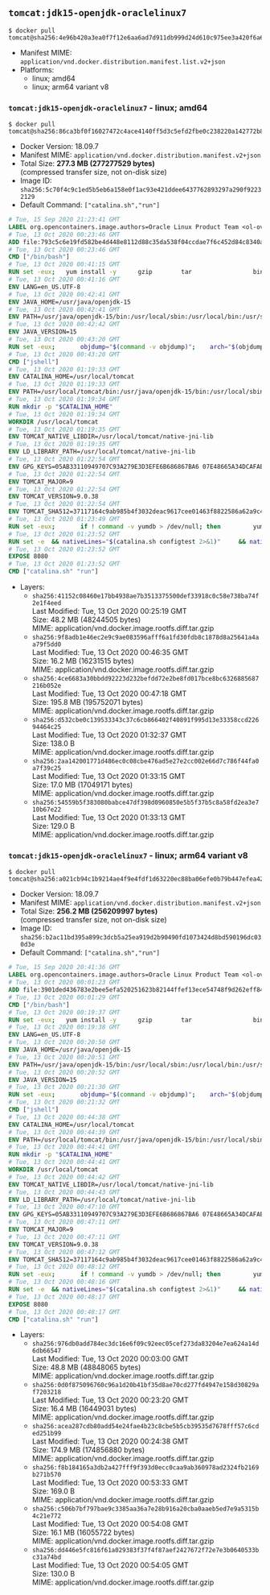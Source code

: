 ## `tomcat:jdk15-openjdk-oraclelinux7`

```console
$ docker pull tomcat@sha256:4e96b420a3ea0f7f12e6aa6ad7d911db999d24d610c975ee3a420f6a68e35eed
```

-	Manifest MIME: `application/vnd.docker.distribution.manifest.list.v2+json`
-	Platforms:
	-	linux; amd64
	-	linux; arm64 variant v8

### `tomcat:jdk15-openjdk-oraclelinux7` - linux; amd64

```console
$ docker pull tomcat@sha256:86ca3bf0f16027472c4ace4140ff5d3c5efd2fbe0c238220a142772b8666430b
```

-	Docker Version: 18.09.7
-	Manifest MIME: `application/vnd.docker.distribution.manifest.v2+json`
-	Total Size: **277.3 MB (277277529 bytes)**  
	(compressed transfer size, not on-disk size)
-	Image ID: `sha256:5c70f4c9c1ed5b5eb6a158e0f1ac93e421ddee6437762893297a290f92232129`
-	Default Command: `["catalina.sh","run"]`

```dockerfile
# Tue, 15 Sep 2020 21:23:41 GMT
LABEL org.opencontainers.image.authors=Oracle Linux Product Team <ol-ovm-info_ww@oracle.com> org.opencontainers.image.url=https://github.com/oracle/container-images org.opencontainers.image.source=https://github.com/oracle/container-images/tree/dist-amd64/7-slim org.opencontainers.image.vendor=Oracle America, Inc org.opencontainers.image.title=Oracle Linux 7 (slim) org.opencontainers.image.description=Oracle Linux is an open-source       operating system available under the GNU General Public License (GPLv2) and       is suitable for both general purpose or Oracle workloads.
# Tue, 13 Oct 2020 00:23:46 GMT
ADD file:793c5c6e19fd582be4d448e8112d88c35da538f04ccdae7f6c452d84c8340aad in / 
# Tue, 13 Oct 2020 00:23:46 GMT
CMD ["/bin/bash"]
# Tue, 13 Oct 2020 00:41:15 GMT
RUN set -eux; 	yum install -y 		gzip 		tar 				binutils 		freetype fontconfig 	; 	rm -rf /var/cache/yum
# Tue, 13 Oct 2020 00:41:16 GMT
ENV LANG=en_US.UTF-8
# Tue, 13 Oct 2020 00:42:41 GMT
ENV JAVA_HOME=/usr/java/openjdk-15
# Tue, 13 Oct 2020 00:42:41 GMT
ENV PATH=/usr/java/openjdk-15/bin:/usr/local/sbin:/usr/local/bin:/usr/sbin:/usr/bin:/sbin:/bin
# Tue, 13 Oct 2020 00:42:42 GMT
ENV JAVA_VERSION=15
# Tue, 13 Oct 2020 00:43:20 GMT
RUN set -eux; 		objdump="$(command -v objdump)"; 	arch="$(objdump --file-headers "$objdump" | awk -F '[:,]+[[:space:]]+' '$1 == "architecture" { print $2 }')"; 	case "$arch" in 		arm64 | aarch64) 			downloadUrl=https://download.java.net/java/GA/jdk15/779bf45e88a44cbd9ea6621d33e33db1/36/GPL/openjdk-15_linux-aarch64_bin.tar.gz; 			downloadSha256=01e7e07dd8a67a65b32fdcaff75ba3f21cd9cfc749287e7c9b1c6037f96a3537; 			;; 		amd64 | i386:x86-64) 			downloadUrl=https://download.java.net/java/GA/jdk15/779bf45e88a44cbd9ea6621d33e33db1/36/GPL/openjdk-15_linux-x64_bin.tar.gz; 			downloadSha256=bb67cadee687d7b486583d03c9850342afea4593be4f436044d785fba9508fb7; 			;; 		*) echo >&2 "error: unsupported architecture: '$arch'"; exit 1 ;; 	esac; 		curl -fL -o openjdk.tgz "$downloadUrl"; 	echo "$downloadSha256 *openjdk.tgz" | sha256sum --strict --check -; 		mkdir -p "$JAVA_HOME"; 	tar --extract 		--file openjdk.tgz 		--directory "$JAVA_HOME" 		--strip-components 1 		--no-same-owner 	; 	rm openjdk.tgz; 		ln -sfT "$JAVA_HOME" /usr/java/default; 	ln -sfT "$JAVA_HOME" /usr/java/latest; 	for bin in "$JAVA_HOME/bin/"*; do 		base="$(basename "$bin")"; 		[ ! -e "/usr/bin/$base" ]; 		alternatives --install "/usr/bin/$base" "$base" "$bin" 20000; 	done; 		java -Xshare:dump; 		rm -rf "$JAVA_HOME/lib/security/cacerts"; 	ln -sT /etc/pki/ca-trust/extracted/java/cacerts "$JAVA_HOME/lib/security/cacerts"; 		fileEncoding="$(echo 'System.out.println(System.getProperty("file.encoding"))' | jshell -s -)"; [ "$fileEncoding" = 'UTF-8' ]; rm -rf ~/.java; 	javac --version; 	java --version
# Tue, 13 Oct 2020 00:43:20 GMT
CMD ["jshell"]
# Tue, 13 Oct 2020 01:19:33 GMT
ENV CATALINA_HOME=/usr/local/tomcat
# Tue, 13 Oct 2020 01:19:33 GMT
ENV PATH=/usr/local/tomcat/bin:/usr/java/openjdk-15/bin:/usr/local/sbin:/usr/local/bin:/usr/sbin:/usr/bin:/sbin:/bin
# Tue, 13 Oct 2020 01:19:34 GMT
RUN mkdir -p "$CATALINA_HOME"
# Tue, 13 Oct 2020 01:19:34 GMT
WORKDIR /usr/local/tomcat
# Tue, 13 Oct 2020 01:19:35 GMT
ENV TOMCAT_NATIVE_LIBDIR=/usr/local/tomcat/native-jni-lib
# Tue, 13 Oct 2020 01:19:35 GMT
ENV LD_LIBRARY_PATH=/usr/local/tomcat/native-jni-lib
# Tue, 13 Oct 2020 01:22:54 GMT
ENV GPG_KEYS=05AB33110949707C93A279E3D3EFE6B686867BA6 07E48665A34DCAFAE522E5E6266191C37C037D42 47309207D818FFD8DCD3F83F1931D684307A10A5 541FBE7D8F78B25E055DDEE13C370389288584E7 61B832AC2F1C5A90F0F9B00A1C506407564C17A3 79F7026C690BAA50B92CD8B66A3AD3F4F22C4FED 9BA44C2621385CB966EBA586F72C284D731FABEE A27677289986DB50844682F8ACB77FC2E86E29AC A9C5DF4D22E99998D9875A5110C01C5A2F6059E7 DCFD35E0BF8CA7344752DE8B6FB21E8933C60243 F3A04C595DB5B6A5F1ECA43E3B7BBB100D811BBE F7DA48BB64BCB84ECBA7EE6935CD23C10D498E23
# Tue, 13 Oct 2020 01:22:54 GMT
ENV TOMCAT_MAJOR=9
# Tue, 13 Oct 2020 01:22:54 GMT
ENV TOMCAT_VERSION=9.0.38
# Tue, 13 Oct 2020 01:22:54 GMT
ENV TOMCAT_SHA512=37117164c9ab985b4f3032deac9617cee01463f8822586a62a9c498d2720fac23a8207fcf7a76cea2fcb3c6f828ff12b7b31422316a7d92e707c3bd8d687e303
# Tue, 13 Oct 2020 01:23:49 GMT
RUN set -eux; 		if ! command -v yumdb > /dev/null; then 		yum install -y yum-utils; 		yumdb set reason dep yum-utils; 	fi; 	if [ -f /etc/oracle-release ]; then 		yumdb set reason user filesystem; 	fi; 	_yum_install_temporary() { ( set -eu +x; 		local pkg todo=''; 		for pkg; do 			if ! rpm --query "$pkg" > /dev/null 2>&1; then 				todo="$todo $pkg"; 			fi; 		done; 		if [ -n "$todo" ]; then 			set -x; 			yum install -y $todo; 			yumdb set reason dep $todo; 		fi; 	) }; 	_yum_install_temporary gzip tar; 		ddist() { 		local f="$1"; shift; 		local distFile="$1"; shift; 		local mvnFile="${1:-}"; 		local success=; 		local distUrl=; 		for distUrl in 			"https://www.apache.org/dyn/closer.cgi?action=download&filename=$distFile" 			"https://www-us.apache.org/dist/$distFile" 			"https://www.apache.org/dist/$distFile" 			"https://archive.apache.org/dist/$distFile" 			${mvnFile:+"https://repo1.maven.org/maven2/org/apache/tomcat/tomcat/$mvnFile"} 		; do 			if curl -fL -o "$f" "$distUrl" && [ -s "$f" ]; then 				success=1; 				break; 			fi; 		done; 		[ -n "$success" ]; 	}; 		ddist 'tomcat.tar.gz' "tomcat/tomcat-$TOMCAT_MAJOR/v$TOMCAT_VERSION/bin/apache-tomcat-$TOMCAT_VERSION.tar.gz" "$TOMCAT_VERSION/tomcat-$TOMCAT_VERSION.tar.gz"; 	echo "$TOMCAT_SHA512 *tomcat.tar.gz" | sha512sum --strict --check -; 	ddist 'tomcat.tar.gz.asc' "tomcat/tomcat-$TOMCAT_MAJOR/v$TOMCAT_VERSION/bin/apache-tomcat-$TOMCAT_VERSION.tar.gz.asc" "$TOMCAT_VERSION/tomcat-$TOMCAT_VERSION.tar.gz.asc"; 	export GNUPGHOME="$(mktemp -d)"; 	for key in $GPG_KEYS; do 		gpg --batch --keyserver ha.pool.sks-keyservers.net --recv-keys "$key"; 	done; 	gpg --batch --verify tomcat.tar.gz.asc tomcat.tar.gz; 	tar -xf tomcat.tar.gz --strip-components=1; 	rm bin/*.bat; 	rm tomcat.tar.gz*; 	command -v gpgconf && gpgconf --kill all || :; 	rm -rf "$GNUPGHOME"; 		mv webapps webapps.dist; 	mkdir webapps; 		nativeBuildDir="$(mktemp -d)"; 	tar -xf bin/tomcat-native.tar.gz -C "$nativeBuildDir" --strip-components=1; 	_yum_install_temporary 		apr-devel 		gcc 		make 		openssl-devel 	; 	( 		export CATALINA_HOME="$PWD"; 		cd "$nativeBuildDir/native"; 		aprConfig="$(command -v apr-1-config)"; 		./configure 			--libdir="$TOMCAT_NATIVE_LIBDIR" 			--prefix="$CATALINA_HOME" 			--with-apr="$aprConfig" 			--with-java-home="$JAVA_HOME" 			--with-ssl=yes; 		make -j "$(nproc)"; 		make install; 	); 	rm -rf "$nativeBuildDir"; 	rm bin/tomcat-native.tar.gz; 		deps="$( 		find "$TOMCAT_NATIVE_LIBDIR" -type f -executable -exec ldd '{}' ';' 			| awk '/=>/ && $(NF-1) != "=>" { print $(NF-1) }' 			| sort -u 			| xargs -r rpm --query --whatprovides 			| sort -u 	)"; 	[ -z "$deps" ] || yumdb set reason user $deps; 		yum autoremove -y; 	yum clean all; 	rm -rf /var/cache/yum; 		find ./bin/ -name '*.sh' -exec sed -ri 's|^#!/bin/sh$|#!/usr/bin/env bash|' '{}' +; 		chmod -R +rX .; 	chmod 777 logs temp work
# Tue, 13 Oct 2020 01:23:52 GMT
RUN set -e 	&& nativeLines="$(catalina.sh configtest 2>&1)" 	&& nativeLines="$(echo "$nativeLines" | grep 'Apache Tomcat Native')" 	&& nativeLines="$(echo "$nativeLines" | sort -u)" 	&& if ! echo "$nativeLines" | grep -E 'INFO: Loaded( APR based)? Apache Tomcat Native library' >&2; then 		echo >&2 "$nativeLines"; 		exit 1; 	fi
# Tue, 13 Oct 2020 01:23:52 GMT
EXPOSE 8080
# Tue, 13 Oct 2020 01:23:52 GMT
CMD ["catalina.sh" "run"]
```

-	Layers:
	-	`sha256:41152c08460e17bb4938ae7b3513375500def33918c0c58e738ba74f2e1f4eed`  
		Last Modified: Tue, 13 Oct 2020 00:25:19 GMT  
		Size: 48.2 MB (48244505 bytes)  
		MIME: application/vnd.docker.image.rootfs.diff.tar.gzip
	-	`sha256:9f8adb1e46ec2e9c9ae083596afff6a1fd30fdb8c1878d8a25641a4aa79f5dd0`  
		Last Modified: Tue, 13 Oct 2020 00:46:35 GMT  
		Size: 16.2 MB (16231515 bytes)  
		MIME: application/vnd.docker.image.rootfs.diff.tar.gzip
	-	`sha256:4ce6683a30bbdd92223d232befdd72e2be8fd017bce8bc6326885687216b052e`  
		Last Modified: Tue, 13 Oct 2020 00:47:18 GMT  
		Size: 195.8 MB (195752071 bytes)  
		MIME: application/vnd.docker.image.rootfs.diff.tar.gzip
	-	`sha256:d532cbe0c139533343c37c6cb866402f40891f995d13e33358ccd22694464c25`  
		Last Modified: Tue, 13 Oct 2020 01:32:37 GMT  
		Size: 138.0 B  
		MIME: application/vnd.docker.image.rootfs.diff.tar.gzip
	-	`sha256:2aa142001771d486ec0c08cbe476ad5e27e2cc002e66d7c786f44fa0a7f39c25`  
		Last Modified: Tue, 13 Oct 2020 01:33:15 GMT  
		Size: 17.0 MB (17049171 bytes)  
		MIME: application/vnd.docker.image.rootfs.diff.tar.gzip
	-	`sha256:54559b5f383080babce47df398d0960850e5b5f37b5c8a58fd2ea3e710b67e22`  
		Last Modified: Tue, 13 Oct 2020 01:33:13 GMT  
		Size: 129.0 B  
		MIME: application/vnd.docker.image.rootfs.diff.tar.gzip

### `tomcat:jdk15-openjdk-oraclelinux7` - linux; arm64 variant v8

```console
$ docker pull tomcat@sha256:a021cb94c1b9214ae4f9e4fdf1d63220ec88ba06efe0b79b447efea42c1dafc6
```

-	Docker Version: 18.09.7
-	Manifest MIME: `application/vnd.docker.distribution.manifest.v2+json`
-	Total Size: **256.2 MB (256209997 bytes)**  
	(compressed transfer size, not on-disk size)
-	Image ID: `sha256:b2ac11bd395a899c3dcb5a25ea919d2b90490fd1073424d8bd590196dc030d3e`
-	Default Command: `["catalina.sh","run"]`

```dockerfile
# Tue, 15 Sep 2020 20:41:36 GMT
LABEL org.opencontainers.image.authors=Oracle Linux Product Team <ol-ovm-info_ww@oracle.com> org.opencontainers.image.url=https://github.com/oracle/container-images org.opencontainers.image.source=https://github.com/oracle/container-images/tree/dist-arm64v8/7-slim org.opencontainers.image.vendor=Oracle America, Inc org.opencontainers.image.title=Oracle Linux 7 (slim) org.opencontainers.image.description=Oracle Linux is an open-source       operating system available under the GNU General Public License (GPLv2) and       is suitable for both general purpose or Oracle workloads.
# Tue, 13 Oct 2020 00:01:23 GMT
ADD file:3901ded436783e2bee5efa520251623b82144ffef13ece54748f9d262eff841f in / 
# Tue, 13 Oct 2020 00:01:29 GMT
CMD ["/bin/bash"]
# Tue, 13 Oct 2020 00:19:37 GMT
RUN set -eux; 	yum install -y 		gzip 		tar 				binutils 		freetype fontconfig 	; 	rm -rf /var/cache/yum
# Tue, 13 Oct 2020 00:19:38 GMT
ENV LANG=en_US.UTF-8
# Tue, 13 Oct 2020 00:20:50 GMT
ENV JAVA_HOME=/usr/java/openjdk-15
# Tue, 13 Oct 2020 00:20:51 GMT
ENV PATH=/usr/java/openjdk-15/bin:/usr/local/sbin:/usr/local/bin:/usr/sbin:/usr/bin:/sbin:/bin
# Tue, 13 Oct 2020 00:20:52 GMT
ENV JAVA_VERSION=15
# Tue, 13 Oct 2020 00:21:30 GMT
RUN set -eux; 		objdump="$(command -v objdump)"; 	arch="$(objdump --file-headers "$objdump" | awk -F '[:,]+[[:space:]]+' '$1 == "architecture" { print $2 }')"; 	case "$arch" in 		arm64 | aarch64) 			downloadUrl=https://download.java.net/java/GA/jdk15/779bf45e88a44cbd9ea6621d33e33db1/36/GPL/openjdk-15_linux-aarch64_bin.tar.gz; 			downloadSha256=01e7e07dd8a67a65b32fdcaff75ba3f21cd9cfc749287e7c9b1c6037f96a3537; 			;; 		amd64 | i386:x86-64) 			downloadUrl=https://download.java.net/java/GA/jdk15/779bf45e88a44cbd9ea6621d33e33db1/36/GPL/openjdk-15_linux-x64_bin.tar.gz; 			downloadSha256=bb67cadee687d7b486583d03c9850342afea4593be4f436044d785fba9508fb7; 			;; 		*) echo >&2 "error: unsupported architecture: '$arch'"; exit 1 ;; 	esac; 		curl -fL -o openjdk.tgz "$downloadUrl"; 	echo "$downloadSha256 *openjdk.tgz" | sha256sum --strict --check -; 		mkdir -p "$JAVA_HOME"; 	tar --extract 		--file openjdk.tgz 		--directory "$JAVA_HOME" 		--strip-components 1 		--no-same-owner 	; 	rm openjdk.tgz; 		ln -sfT "$JAVA_HOME" /usr/java/default; 	ln -sfT "$JAVA_HOME" /usr/java/latest; 	for bin in "$JAVA_HOME/bin/"*; do 		base="$(basename "$bin")"; 		[ ! -e "/usr/bin/$base" ]; 		alternatives --install "/usr/bin/$base" "$base" "$bin" 20000; 	done; 		java -Xshare:dump; 		rm -rf "$JAVA_HOME/lib/security/cacerts"; 	ln -sT /etc/pki/ca-trust/extracted/java/cacerts "$JAVA_HOME/lib/security/cacerts"; 		fileEncoding="$(echo 'System.out.println(System.getProperty("file.encoding"))' | jshell -s -)"; [ "$fileEncoding" = 'UTF-8' ]; rm -rf ~/.java; 	javac --version; 	java --version
# Tue, 13 Oct 2020 00:21:32 GMT
CMD ["jshell"]
# Tue, 13 Oct 2020 00:44:38 GMT
ENV CATALINA_HOME=/usr/local/tomcat
# Tue, 13 Oct 2020 00:44:39 GMT
ENV PATH=/usr/local/tomcat/bin:/usr/java/openjdk-15/bin:/usr/local/sbin:/usr/local/bin:/usr/sbin:/usr/bin:/sbin:/bin
# Tue, 13 Oct 2020 00:44:41 GMT
RUN mkdir -p "$CATALINA_HOME"
# Tue, 13 Oct 2020 00:44:41 GMT
WORKDIR /usr/local/tomcat
# Tue, 13 Oct 2020 00:44:42 GMT
ENV TOMCAT_NATIVE_LIBDIR=/usr/local/tomcat/native-jni-lib
# Tue, 13 Oct 2020 00:44:43 GMT
ENV LD_LIBRARY_PATH=/usr/local/tomcat/native-jni-lib
# Tue, 13 Oct 2020 00:47:10 GMT
ENV GPG_KEYS=05AB33110949707C93A279E3D3EFE6B686867BA6 07E48665A34DCAFAE522E5E6266191C37C037D42 47309207D818FFD8DCD3F83F1931D684307A10A5 541FBE7D8F78B25E055DDEE13C370389288584E7 61B832AC2F1C5A90F0F9B00A1C506407564C17A3 79F7026C690BAA50B92CD8B66A3AD3F4F22C4FED 9BA44C2621385CB966EBA586F72C284D731FABEE A27677289986DB50844682F8ACB77FC2E86E29AC A9C5DF4D22E99998D9875A5110C01C5A2F6059E7 DCFD35E0BF8CA7344752DE8B6FB21E8933C60243 F3A04C595DB5B6A5F1ECA43E3B7BBB100D811BBE F7DA48BB64BCB84ECBA7EE6935CD23C10D498E23
# Tue, 13 Oct 2020 00:47:11 GMT
ENV TOMCAT_MAJOR=9
# Tue, 13 Oct 2020 00:47:11 GMT
ENV TOMCAT_VERSION=9.0.38
# Tue, 13 Oct 2020 00:47:12 GMT
ENV TOMCAT_SHA512=37117164c9ab985b4f3032deac9617cee01463f8822586a62a9c498d2720fac23a8207fcf7a76cea2fcb3c6f828ff12b7b31422316a7d92e707c3bd8d687e303
# Tue, 13 Oct 2020 00:48:12 GMT
RUN set -eux; 		if ! command -v yumdb > /dev/null; then 		yum install -y yum-utils; 		yumdb set reason dep yum-utils; 	fi; 	if [ -f /etc/oracle-release ]; then 		yumdb set reason user filesystem; 	fi; 	_yum_install_temporary() { ( set -eu +x; 		local pkg todo=''; 		for pkg; do 			if ! rpm --query "$pkg" > /dev/null 2>&1; then 				todo="$todo $pkg"; 			fi; 		done; 		if [ -n "$todo" ]; then 			set -x; 			yum install -y $todo; 			yumdb set reason dep $todo; 		fi; 	) }; 	_yum_install_temporary gzip tar; 		ddist() { 		local f="$1"; shift; 		local distFile="$1"; shift; 		local mvnFile="${1:-}"; 		local success=; 		local distUrl=; 		for distUrl in 			"https://www.apache.org/dyn/closer.cgi?action=download&filename=$distFile" 			"https://www-us.apache.org/dist/$distFile" 			"https://www.apache.org/dist/$distFile" 			"https://archive.apache.org/dist/$distFile" 			${mvnFile:+"https://repo1.maven.org/maven2/org/apache/tomcat/tomcat/$mvnFile"} 		; do 			if curl -fL -o "$f" "$distUrl" && [ -s "$f" ]; then 				success=1; 				break; 			fi; 		done; 		[ -n "$success" ]; 	}; 		ddist 'tomcat.tar.gz' "tomcat/tomcat-$TOMCAT_MAJOR/v$TOMCAT_VERSION/bin/apache-tomcat-$TOMCAT_VERSION.tar.gz" "$TOMCAT_VERSION/tomcat-$TOMCAT_VERSION.tar.gz"; 	echo "$TOMCAT_SHA512 *tomcat.tar.gz" | sha512sum --strict --check -; 	ddist 'tomcat.tar.gz.asc' "tomcat/tomcat-$TOMCAT_MAJOR/v$TOMCAT_VERSION/bin/apache-tomcat-$TOMCAT_VERSION.tar.gz.asc" "$TOMCAT_VERSION/tomcat-$TOMCAT_VERSION.tar.gz.asc"; 	export GNUPGHOME="$(mktemp -d)"; 	for key in $GPG_KEYS; do 		gpg --batch --keyserver ha.pool.sks-keyservers.net --recv-keys "$key"; 	done; 	gpg --batch --verify tomcat.tar.gz.asc tomcat.tar.gz; 	tar -xf tomcat.tar.gz --strip-components=1; 	rm bin/*.bat; 	rm tomcat.tar.gz*; 	command -v gpgconf && gpgconf --kill all || :; 	rm -rf "$GNUPGHOME"; 		mv webapps webapps.dist; 	mkdir webapps; 		nativeBuildDir="$(mktemp -d)"; 	tar -xf bin/tomcat-native.tar.gz -C "$nativeBuildDir" --strip-components=1; 	_yum_install_temporary 		apr-devel 		gcc 		make 		openssl-devel 	; 	( 		export CATALINA_HOME="$PWD"; 		cd "$nativeBuildDir/native"; 		aprConfig="$(command -v apr-1-config)"; 		./configure 			--libdir="$TOMCAT_NATIVE_LIBDIR" 			--prefix="$CATALINA_HOME" 			--with-apr="$aprConfig" 			--with-java-home="$JAVA_HOME" 			--with-ssl=yes; 		make -j "$(nproc)"; 		make install; 	); 	rm -rf "$nativeBuildDir"; 	rm bin/tomcat-native.tar.gz; 		deps="$( 		find "$TOMCAT_NATIVE_LIBDIR" -type f -executable -exec ldd '{}' ';' 			| awk '/=>/ && $(NF-1) != "=>" { print $(NF-1) }' 			| sort -u 			| xargs -r rpm --query --whatprovides 			| sort -u 	)"; 	[ -z "$deps" ] || yumdb set reason user $deps; 		yum autoremove -y; 	yum clean all; 	rm -rf /var/cache/yum; 		find ./bin/ -name '*.sh' -exec sed -ri 's|^#!/bin/sh$|#!/usr/bin/env bash|' '{}' +; 		chmod -R +rX .; 	chmod 777 logs temp work
# Tue, 13 Oct 2020 00:48:16 GMT
RUN set -e 	&& nativeLines="$(catalina.sh configtest 2>&1)" 	&& nativeLines="$(echo "$nativeLines" | grep 'Apache Tomcat Native')" 	&& nativeLines="$(echo "$nativeLines" | sort -u)" 	&& if ! echo "$nativeLines" | grep -E 'INFO: Loaded( APR based)? Apache Tomcat Native library' >&2; then 		echo >&2 "$nativeLines"; 		exit 1; 	fi
# Tue, 13 Oct 2020 00:48:17 GMT
EXPOSE 8080
# Tue, 13 Oct 2020 00:48:17 GMT
CMD ["catalina.sh" "run"]
```

-	Layers:
	-	`sha256:976db0add784ec3dc16e6f09c92eec05cef273da83204e7ea624a14d6db66547`  
		Last Modified: Tue, 13 Oct 2020 00:03:00 GMT  
		Size: 48.8 MB (48848065 bytes)  
		MIME: application/vnd.docker.image.rootfs.diff.tar.gzip
	-	`sha256:0d0f875096760c96a1d20b41bf35d8ae70cd277fd4947e158d30829af7203218`  
		Last Modified: Tue, 13 Oct 2020 00:23:20 GMT  
		Size: 16.4 MB (16449031 bytes)  
		MIME: application/vnd.docker.image.rootfs.diff.tar.gzip
	-	`sha256:acea287cdb80add54e24fae4b23c8cbe5b5cb39535d7678fff57c6cded251b99`  
		Last Modified: Tue, 13 Oct 2020 00:24:38 GMT  
		Size: 174.9 MB (174856880 bytes)  
		MIME: application/vnd.docker.image.rootfs.diff.tar.gzip
	-	`sha256:f8b184165a3db2a427fff9f393d0ecc0caa9ab360978ad2324fb2169b271b570`  
		Last Modified: Tue, 13 Oct 2020 00:53:33 GMT  
		Size: 169.0 B  
		MIME: application/vnd.docker.image.rootfs.diff.tar.gzip
	-	`sha256:c506b7bf797bae9c3385aa36a7e28b916a20cba0aaeb5ed7e9a5315b4c21e772`  
		Last Modified: Tue, 13 Oct 2020 00:54:08 GMT  
		Size: 16.1 MB (16055722 bytes)  
		MIME: application/vnd.docker.image.rootfs.diff.tar.gzip
	-	`sha256:dd446e5fc816f61a029383f37f4f87aef2427672f72e7e3b0640533bc31a74bd`  
		Last Modified: Tue, 13 Oct 2020 00:54:05 GMT  
		Size: 130.0 B  
		MIME: application/vnd.docker.image.rootfs.diff.tar.gzip
